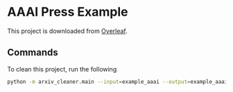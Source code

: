 # AAAI Press Example

This project is downloaded from [Overleaf](https://www.overleaf.com/latex/templates/aaai-press-latex-template/jymjdgdpdmxp).

## Commands

To clean this project, run the following

```bash
python -m arxiv_cleaner.main --input=example_aaai --output=example_aaai_cleaned --tex=formatting-instructions-latex.tex
```

